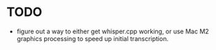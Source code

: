 # TODO

- figure out a way to either get whisper.cpp working, or use Mac M2 graphics processing to speed up initial transcription.